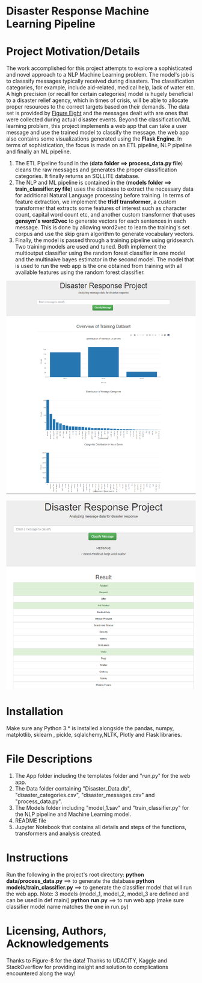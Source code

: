 # Disaster Response Machine Learning Pipeline
# Project Motivation/Details
The work accomplished for this project attempts to explore a sophisticated and novel approach to a NLP Machine Learning problem. The model's job is to classsify messages typically received during disasters. The classification categories, for example, include aid-related, medical help, lack of water etc. A high precision (or recall for certain categories) model is hugely beneficial to a disaster relief agency, which in times of crisis, will be able to allocate proper resources to the correct targets based on their demands. The data set is provided by [Figure Eight](https://www.figure-eight.com/) and the messages dealt with are ones that were collected during actual disaster events. Beyond the classification/ML learning problem, this project implements a web app that can take a user message and use the trained model to classify the message. the web app also contains some visualizations generated using the **Flask Engine**.
In terms of sophistication, the focus is made on an ETL pipeline, NLP pipeline and finally an ML pipeline.
1. The ETL Pipeline found in the (**data folder ==> process_data.py file**) cleans the raw messages and generates the proper classification categories. It finally returns an SQLLITE database.
2. The NLP and ML pipeline is contained in the (**models folder ==> train_classifier.py file**) uses the database to extract the necessary data for additional Natural Language processing before training. In terms of feature extraction, we implement the **tfidf transformer**, a custom transformer that extracts some features of interest such as character count, capital word count etc, and another custom transformer that uses **gensym's word2vec** to generate vectors for each sentences in each message. This is done by allowing word2vec to learn the training's set corpus and use the skip gram algorithm to generate vocabulary vectors.
3. Finally, the model is passed through a training pipeline using gridsearch. Two training models are used and tuned. Both implement the multioutput classifier using the random forest classifier in one model and the multinaive bayes estimator in the second model. The model that is used to run the web app is the one obtained from training with all available features using the random forest classifier.



![Screenshot 1](1.PNG)

![Screenshot 2](2.PNG)


# Installation
Make sure any Python 3.* is installed alongside the pandas, numpy, matplotlib, sklearn , pickle, sqlalchemy,NLTK, Plotly and Flask libraries.


# File Descriptions
1. The App folder including the templates folder and "run.py" for the web app.
2. The Data folder containing "Disaster_Data.db", "disaster_categories.csv", "disaster_messages.csv" and "process_data.py".
3. The Models folder including "model_1.sav" and "train_classifier.py" for the NLP pipeline and Machine Learning model.
4. README file
5. Jupyter Notebook that contains all details and steps of the functions, transformers and analysis created.

# Instructions
Run the following in the project's root directory:
**python data/process_data.py** ==> to generate the database
**python models/train_classifier.py** ==> to generate the classifier model that will run the web app. Note: 3 models (model_1, model_2, model_3 are defined and can be used in def main()
**python run.py** ==> to run web app (make sure classifier model name matches the one in run.py)


# Licensing, Authors, Acknowledgements
Thanks to Figure-8 for the data!
Thanks to UDACITY, Kaggle and StackOverflow for providing insight and solution to complications encountered along the way!
